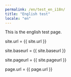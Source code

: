 ```yaml
---
permalink: /en/test_en_i18n/
title: "English test"
locale: "en"
---
```


This is the english test page.

site.url = {{ site.url }}

site.baseurl = {{ site.baseurl }}

site.pageurl = {{ site.pageurl }}

page.url = {{ page.url }}
